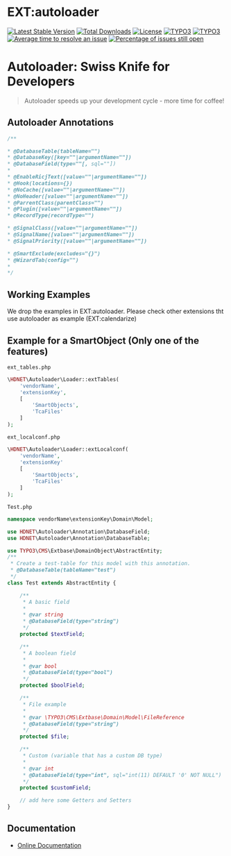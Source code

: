 # EXT:autoloader

[![Latest Stable Version](https://poser.pugx.org/lochmueller/autoloader/v/stable)](https://packagist.org/packages/lochmueller/autoloader)
[![Total Downloads](https://poser.pugx.org/lochmueller/autoloader/downloads)](https://packagist.org/packages/lochmueller/autoloader)
[![License](https://poser.pugx.org/lochmueller/autoloader/license)](https://packagist.org/packages/lochmueller/autoloader)
[![TYPO3](https://img.shields.io/badge/TYPO3-9-orange.svg)](https://typo3.org/)
[![TYPO3](https://img.shields.io/badge/TYPO3-10-orange.svg)](https://typo3.org/)
[![Average time to resolve an issue](http://isitmaintained.com/badge/resolution/lochmueller/autoloader.svg)](http://isitmaintained.com/project/lochmueller/autoloader "Average time to resolve an issue")
[![Percentage of issues still open](http://isitmaintained.com/badge/open/lochmueller/autoloader.svg)](http://isitmaintained.com/project/lochmueller/autoloader "Percentage of issues still open")

Autoloader: Swiss Knife for Developers
======================================

> Autoloader speeds up your development cycle - more time for coffee!

Autoloader Annotations
------
```php
/**

* @DatabaseTable(tableName="")
* @DatabaseKey([key=""|argumentName=""])
* @DatabaseField(type=""[, sql=""])
*
* @EnableRicjText([value=""|argumentName=""])
* @Hook(locations={})
* @NoCache([value=""|argumentName=""])
* @NoHeader([value=""|argumentName=""])
* @ParrentClass(parentClass="")
* @Plugin([value=""|argumentName=""])
* @RecordType(recordType="")

* @SignalClass([value=""|argumentName=""])
* @SignalName([value=""|argumentName=""])
* @SignalPriority([value=""|argumentName=""])

* @SmartExclude(excludes="{}")
* @WizardTab(config="")
*
*/
```


Working Examples
------
We drop the examples in EXT:autoloader.
Please check other extensions tht use autoloader as example (EXT:calendarize)

Example for a SmartObject (Only one of the features)
------

`ext_tables.php`
```php
\HDNET\Autoloader\Loader::extTables(
    'vendorName',
    'extensionKey',
    [
    	'SmartObjects',
    	'TcaFiles'
    ]
);
```

`ext_localconf.php`
```php
\HDNET\Autoloader\Loader::extLocalconf(
	'vendorName',
	'extensionKey'
	[
		'SmartObjects',
		'TcaFiles'
	]
);
```

`Test.php`
```php
namespace vendorName\extensionKey\Domain\Model;

use HDNET\Autoloader\Annotation\DatabaseField;
use HDNET\Autoloader\Annotation\DatabaseTable;

use TYPO3\CMS\Extbase\DomainObject\AbstractEntity;
/**
 * Create a test-table for this model with this annotation.
 * @DatabaseTable(tableName="test")
 */
class Test extends AbstractEntity {

	/**
	 * A basic field
	 *
	 * @var string
	 * @DatabaseField(type="string")
	 */
	protected $textField;

	/**
	 * A boolean field
	 *
	 * @var bool
	 * @DatabaseField(type="bool")
	 */
	protected $boolField;

	/**
	 * File example
	 *
	 * @var \TYPO3\CMS\Extbase\Domain\Model\FileReference
	 * @DatabaseField(type="string")
	 */
	protected $file;

	/**
	 * Custom (variable that has a custom DB type)
	 *
	 * @var int
	 * @DatabaseField(type="int", sql="int(11) DEFAULT '0' NOT NULL")
	 */
	protected $customField;

	// add here some Getters and Setters
}
```


Documentation
-------------
* [Online Documentation](http://docs.typo3.org/typo3cms/extensions/autoloader/)
